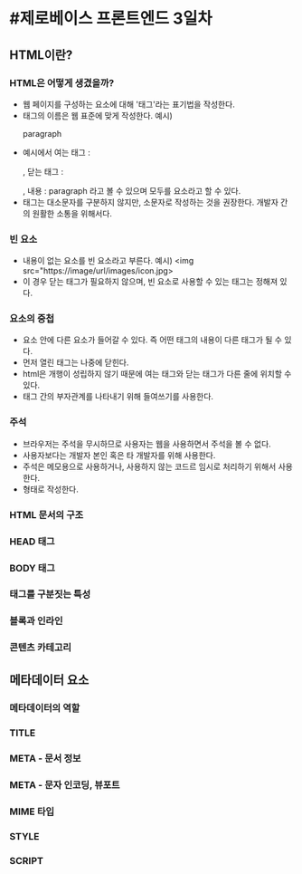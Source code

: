 #제로베이스 프론트엔드 3일차
=========================

## HTML이란?
### HTML은 어떻게 생겼을까?
* 웹 페이지를 구성하는 요소에 대해 '태그'라는 표기법을 작성한다.
* 태그의 이름은 웹 표준에 맞게 작성한다. 예시) <p>paragraph</p>
* 예시에서 여는 태그 : <p>, 닫는 태그 : </p>, 내용 : paragraph 라고 볼 수 있으며 모두를 요소라고 할 수 있다.
* 태그는 대소문자를 구분하지 않지만, 소문자로 작성하는 것을 권장한다. 개발자 간의 원활한 소통을 위해서다.

### 빈 요소
* 내용이 없는 요소를 빈 요소라고 부른다. 예시) <img src="https://image/url/images/icon.jpg>
* 이 경우 닫는 태그가 필요하지 않으며, 빈 요소로 사용할 수 있는 태그는 정해져 있다.
  
### 요소의 중첩
* 요소 안에 다른 요소가 들어갈 수 있다. 즉 어떤 태그의 내용이 다른 태그가 될 수 있다.
* 먼저 열린 태그는 나중에 닫힌다.
* html은 개행이 성립하지 않기 때문에 여는 태그와 닫는 태그가 다른 줄에 위치할 수 있다.
* 태그 간의 부자관계를 나타내기 위해 들여쓰기를 사용한다.

### 주석
* 브라우저는 주석을 무시하므로 사용자는 웹을 사용하면서 주석을 볼 수 없다.
* 사용자보다는 개발자 본인 혹은 타 개발자를 위해 사용한다.
* 주석은 메모용으로 사용하거나, 사용하지 않는 코드르 임시로 처리하기 위해서 사용한다.
* <!--`내용`--> 형태로 작성한다.
  
### HTML 문서의 구조
### HEAD 태그
### BODY 태그
### 태그를 구분짓는 특성
### 블록과 인라인
### 콘텐츠 카테고리

## 메타데이터 요소
### 메타데이터의 역할
### TITLE
### META - 문서 정보
### META - 문자 인코딩, 뷰포트  
### MIME 타입
### STYLE
### SCRIPT
